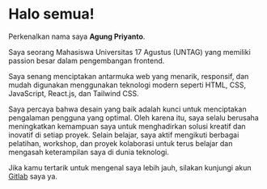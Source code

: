 # Halo semua! 

Perkenalkan nama saya **Agung Priyanto**.<br>

Saya seorang Mahasiswa Universitas 17 Agustus (UNTAG) yang memiliki passion besar dalam pengembangan frontend. <br>

Saya senang menciptakan antarmuka web yang menarik, responsif, dan mudah digunakan menggunakan teknologi modern seperti HTML, CSS, JavaScript, React.js, dan Tailwind CSS. <br>

Saya percaya bahwa desain yang baik adalah kunci untuk menciptakan pengalaman pengguna yang optimal. Oleh karena itu, saya selalu berusaha meningkatkan kemampuan saya untuk menghadirkan solusi kreatif dan inovatif di setiap proyek. Selain belajar, saya aktif mengikuti berbagai pelatihan, workshop, dan proyek kolaborasi untuk terus belajar dan mengasah keterampilan saya di dunia teknologi. <br>

Jika kamu tertarik untuk mengenal saya lebih jauh, silakan kunjungi akun [Gitlab](https://gitlab.com/Agungpriyanto166) saya ya.
